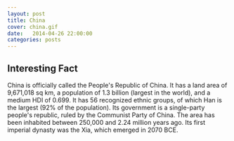 ```yaml
---
layout: post
title: China
cover: china.gif
date:   2014-04-26 22:00:00
categories: posts
---
```


## Interesting Fact

China is officially called the People's Republic of China. It has a land area of 9,671,018 sq km, a population of 1.3 billion (largest in the world), and a medium HDI of 0.699. It has 56 recognized ethnic groups, of which Han is the largest (92% of the population). Its government is a single-party people's republic, ruled by the Communist Party of China. The area has been inhabited between 250,000 and 2.24 million years ago. Its first imperial dynasty was the Xia, which emerged in 2070 BCE. 